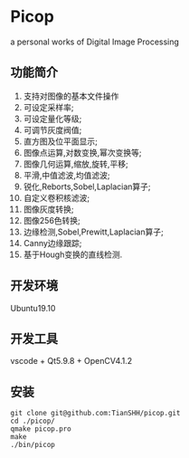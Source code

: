 # Picop

a personal works of Digital Image Processing

## 功能简介  
1. 支持对图像的基本文件操作
1. 可设定采样率;
1. 可设定量化等级;
1. 可调节灰度阀值;
1. 直方图及位平面显示;
1. 图像点运算,对数变换,幂次变换等;
1. 图像几何运算,缩放,旋转,平移;
1. 平滑,中值滤波,均值滤波;
1. 锐化,Reborts,Sobel,Laplacian算子;
1. 自定义卷积核滤波;
1. 图像灰度转换;
1. 图像256色转换;
1. 边缘检测,Sobel,Prewitt,Laplacian算子;
1. Canny边缘跟踪;
1. 基于Hough变换的直线检测.

## 开发环境
Ubuntu19.10

## 开发工具
vscode + Qt5.9.8 + OpenCV4.1.2

## 安装
```
git clone git@github.com:TianSHH/picop.git
cd ./picop/
qmake picop.pro
make
./bin/picop
```

## 
